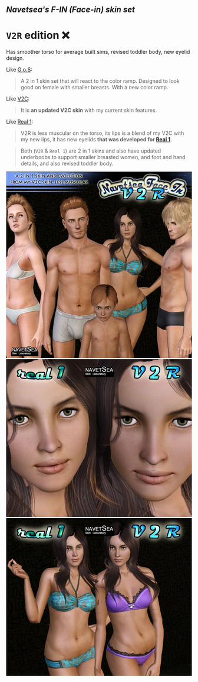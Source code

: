 ## _Navetsea's F-IN (Face-in) skin set_
# `V2R` edition ❌

Has smoother torso for average built sims, revised toddler body, new eyelid design.

Like [G.o.S](/07%20G.o.S%20(Garden%20of%20Shadows)):
> A 2 in 1 skin set that will react to the color ramp. Designed to look good on female with smaller breasts. With a new color ramp.

Like [V2C](/00%20ancient%20skins%20do%20not%20install/V2C):
> It is **an updated V2C skin** with my current skin features.

Like [Real 1](/09%20Real%201):
> V2R is less muscular on the torso, its lips is a blend of my V2C with my new lips, it has new eyelids **that was developed for [Real 1](/09%20Real1)**.

> Both (`V2R` & `Real 1`) are 2 in 1 skins and also have updated underboobs to support smaller breasted women, and foot and hand details, and also revised toddler body.

![V2R-1](/_PREVIEW/08%20V2R.jpg)
![V2R/Real1-1](/_PREVIEW/08%20V2R-Real1-1.jpeg)
![V2R/Real1-2](/_PREVIEW/08%20V2R-Real1-2.jpeg)
